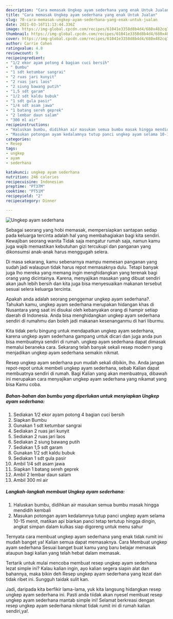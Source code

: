 ```yaml
---
description: "Cara memasak Ungkep ayam sederhana yang enak Untuk Jualan"
title: "Cara memasak Ungkep ayam sederhana yang enak Untuk Jualan"
slug: 70-cara-memasak-ungkep-ayam-sederhana-yang-enak-untuk-jualan
date: 2021-03-16T11:13:44.336Z
image: https://img-global.cpcdn.com/recipes/61041e3358d8b4d4/680x482cq70/ungkep-ayam-sederhana-foto-resep-utama.jpg
thumbnail: https://img-global.cpcdn.com/recipes/61041e3358d8b4d4/680x482cq70/ungkep-ayam-sederhana-foto-resep-utama.jpg
cover: https://img-global.cpcdn.com/recipes/61041e3358d8b4d4/680x482cq70/ungkep-ayam-sederhana-foto-resep-utama.jpg
author: Carrie Cohen
ratingvalue: 4.8
reviewcount: 9
recipeingredient:
- "1/2 ekor ayam potong 4 bagian cuci bersih"
- " Bumbu"
- "1 sdt ketumbar sangrai"
- "2 ruas jari kunyit"
- "2 ruas jari laos"
- "2 siung bawang putih"
- "1,5 sdt garam"
- "1/2 sdt kaldu bubuk"
- "1 sdt gula pasir"
- "1/4 sdt asam jawa"
- "1 batang sereh geprek"
- "2 lembar daun salam"
- "300 ml air"
recipeinstructions:
- "Haluskan bumbu, didihkan air masukan semua bumbu masak hingga mendidih kembali"
- "Masukan potongan ayam kedalamnya tutup panci ungkep ayam selama 10-15 menit, matikan api biarkan panci tetap tertutup hingga dingin, angkat simpan dalam kulkas siap digoreng untuk menu sahur"
categories:
- Resep
tags:
- ungkep
- ayam
- sederhana

katakunci: ungkep ayam sederhana 
nutrition: 246 calories
recipecuisine: Indonesian
preptime: "PT37M"
cooktime: "PT51M"
recipeyield: "2"
recipecategory: Dinner

---
```



![Ungkep ayam sederhana](https://img-global.cpcdn.com/recipes/61041e3358d8b4d4/680x482cq70/ungkep-ayam-sederhana-foto-resep-utama.jpg)

Sebagai seorang yang hobi memasak, mempersiapkan santapan sedap pada keluarga tercinta adalah hal yang membahagiakan bagi kita sendiri. Kewajiban seorang  wanita Tidak saja mengatur rumah saja, namun kamu juga wajib memastikan kebutuhan gizi tercukupi dan panganan yang dikonsumsi anak-anak harus menggugah selera.

Di masa  sekarang, kamu sebenarnya mampu memesan panganan yang sudah jadi walaupun tidak harus repot memasaknya dulu. Tetapi banyak juga lho mereka yang memang ingin menghidangkan yang terenak bagi orang yang dicintainya. Karena, menyajikan masakan yang dibuat sendiri akan jauh lebih bersih dan kita juga bisa menyesuaikan makanan tersebut sesuai selera keluarga tercinta. 



Apakah anda adalah seorang penggemar ungkep ayam sederhana?. Tahukah kamu, ungkep ayam sederhana merupakan hidangan khas di Nusantara yang saat ini disukai oleh kebanyakan orang di hampir setiap daerah di Indonesia. Anda bisa menghidangkan ungkep ayam sederhana sendiri di rumahmu dan boleh jadi makanan kesenanganmu di hari liburmu.

Kita tidak perlu bingung untuk mendapatkan ungkep ayam sederhana, karena ungkep ayam sederhana gampang untuk dicari dan juga anda pun bisa membuatnya sendiri di rumah. ungkep ayam sederhana dapat dimasak memalui beraneka cara. Sekarang telah banyak sekali resep modern yang menjadikan ungkep ayam sederhana semakin nikmat.

Resep ungkep ayam sederhana pun mudah sekali dibikin, lho. Anda jangan repot-repot untuk membeli ungkep ayam sederhana, sebab Kalian dapat membuatnya sendiri di rumah. Bagi Kalian yang akan membuatnya, dibawah ini merupakan cara menyajikan ungkep ayam sederhana yang nikamat yang bisa Kamu coba.

<!--inarticleads1-->

##### Bahan-bahan dan bumbu yang diperlukan untuk menyiapkan Ungkep ayam sederhana:

1. Sediakan 1/2 ekor ayam potong 4 bagian cuci bersih
1. Siapkan  Bumbu
1. Gunakan 1 sdt ketumbar sangrai
1. Sediakan 2 ruas jari kunyit
1. Sediakan 2 ruas jari laos
1. Sediakan 2 siung bawang putih
1. Sediakan 1,5 sdt garam
1. Gunakan 1/2 sdt kaldu bubuk
1. Sediakan 1 sdt gula pasir
1. Ambil 1/4 sdt asam jawa
1. Siapkan 1 batang sereh geprek
1. Ambil 2 lembar daun salam
1. Ambil 300 ml air




<!--inarticleads2-->

##### Langkah-langkah membuat Ungkep ayam sederhana:

1. Haluskan bumbu, didihkan air masukan semua bumbu masak hingga mendidih kembali
1. Masukan potongan ayam kedalamnya tutup panci ungkep ayam selama 10-15 menit, matikan api biarkan panci tetap tertutup hingga dingin, angkat simpan dalam kulkas siap digoreng untuk menu sahur




Ternyata cara membuat ungkep ayam sederhana yang enak tidak rumit ini mudah banget ya! Kalian semua dapat memasaknya. Cara Membuat ungkep ayam sederhana Sesuai banget buat kamu yang baru belajar memasak ataupun bagi kalian yang telah hebat dalam memasak.

Tertarik untuk mulai mencoba membuat resep ungkep ayam sederhana lezat simple ini? Kalau kalian ingin, ayo kalian segera siapin alat dan bahannya, maka bikin deh Resep ungkep ayam sederhana yang lezat dan tidak ribet ini. Sungguh taidak sulit kan. 

Jadi, daripada kita berfikir lama-lama, yuk kita langsung hidangkan resep ungkep ayam sederhana ini. Pasti anda tiidak akan nyesel membuat resep ungkep ayam sederhana mantab simple ini! Selamat berkreasi dengan resep ungkep ayam sederhana nikmat tidak rumit ini di rumah kalian sendiri,ya!.

